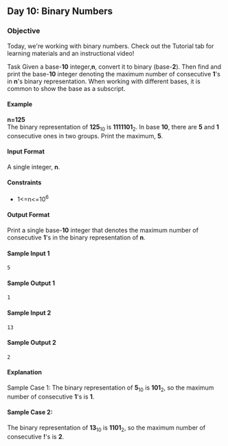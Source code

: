 ## Day 10: Binary Numbers
### Objective
Today, we're working with binary numbers. Check out the Tutorial tab for learning materials and an instructional video!

Task
Given a base-**10** integer,**n**, convert it to binary (base-**2**). Then find and print the base-**10** integer denoting the maximum number of consecutive **1**'s in **n**'s binary representation. When working with different bases, it is common to show the base as a subscript.

#### Example
**n=125**<br/>
The binary representation of **125**<sub>10</sub> is **1111101**<sub>2</sub>. In base **10**, there are **5** and **1** consecutive ones in two groups. Print the maximum, **5**.

#### Input Format

A single integer, **n**.

#### Constraints
* 1<=n<=10<sup>6</sup>
#### Output Format

Print a single base-**10** integer that denotes the maximum number of consecutive **1**'s in the binary representation of **n**.

#### Sample Input 1

	5
#### Sample Output 1
	
	1
#### Sample Input 2

	13
#### Sample Output 2

	2
#### Explanation

Sample Case 1:
The binary representation of **5**<sub>10</sub> is **101**<sub>2</sub>, so the maximum number of consecutive **1**'s is **1**.

#### Sample Case 2:
The binary representation of **13**<sub>10</sub> is **1101**<sub>2</sub>, so the maximum number of consecutive **!**'s is **2**.
